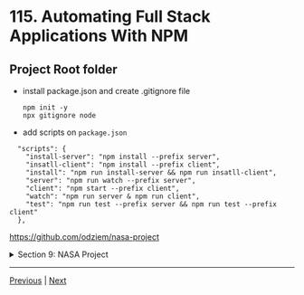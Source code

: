 # 115. Automating Full Stack Applications With NPM


## Project Root folder

- install package.json and create .gitignore file 
  ```
  npm init -y 
  npx gitignore node
  ````
- add scripts on `package.json`

```
  "scripts": {
    "install-server": "npm install --prefix server",
    "insatll-client": "npm install --prefix client",
    "install": "npm run install-server && npm run insatll-client",
    "server": "npm run watch --prefix server",
    "client": "npm start --prefix client",
    "watch": "npm run server & npm run client",
    "test": "npm run test --prefix server && npm run test --prefix client"
  },
```

https://github.com/odziem/nasa-project

<details>
  <summary> Section 9: NASA Project </summary>

  - [Codebase: nasa-project](../src/9_nasa-project)

</details>

---

[Previous](./114_Common-Issues-With-NPM-Scripts.md) | [Next]()